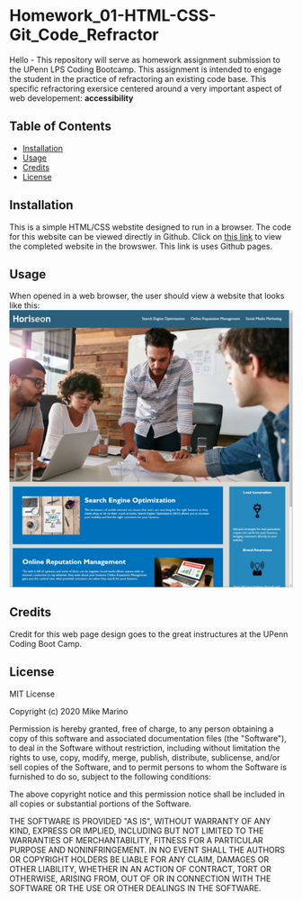 # Homework_01-HTML-CSS-Git_Code_Refractor

Hello - This repository will serve as homework assignment submission to the UPenn LPS Coding Bootcamp.  This assignment is intended to engage the student in the practice of refractoring an existing code base.  This specific refractoring exersice centered around a very important aspect of web developement: <strong>accessibility</strong>

## Table of Contents
* [Installation](#installation)
* [Usage](#usage)
* [Credits](#credits)
* [License](#license)

## Installation

This is a simple HTML/CSS webstite designed to run in a browser.  The code for this website can be viewed directly in Github. Click on  <a href = "https://mikemarino.github.io/Homework_01-HTML-CSS-Git_Code_Refractor/">this link</a> to view the completed website in the browswer.  This link is uses Github pages.

## Usage

When opened in a web browser, the user should view a website that looks like this:
![alt text](assets/images/screenshot.jpg)


## Credits
Credit for this web page design goes to the great instructures at the UPenn Coding Boot Camp.  

## License
MIT License

Copyright (c) 2020  Mike Marino

Permission is hereby granted, free of charge, to any person obtaining a copy
of this software and associated documentation files (the "Software"), to deal
in the Software without restriction, including without limitation the rights
to use, copy, modify, merge, publish, distribute, sublicense, and/or sell
copies of the Software, and to permit persons to whom the Software is
furnished to do so, subject to the following conditions:

The above copyright notice and this permission notice shall be included in all
copies or substantial portions of the Software.

THE SOFTWARE IS PROVIDED "AS IS", WITHOUT WARRANTY OF ANY KIND, EXPRESS OR
IMPLIED, INCLUDING BUT NOT LIMITED TO THE WARRANTIES OF MERCHANTABILITY,
FITNESS FOR A PARTICULAR PURPOSE AND NONINFRINGEMENT. IN NO EVENT SHALL THE
AUTHORS OR COPYRIGHT HOLDERS BE LIABLE FOR ANY CLAIM, DAMAGES OR OTHER
LIABILITY, WHETHER IN AN ACTION OF CONTRACT, TORT OR OTHERWISE, ARISING FROM,
OUT OF OR IN CONNECTION WITH THE SOFTWARE OR THE USE OR OTHER DEALINGS IN THE
SOFTWARE.
